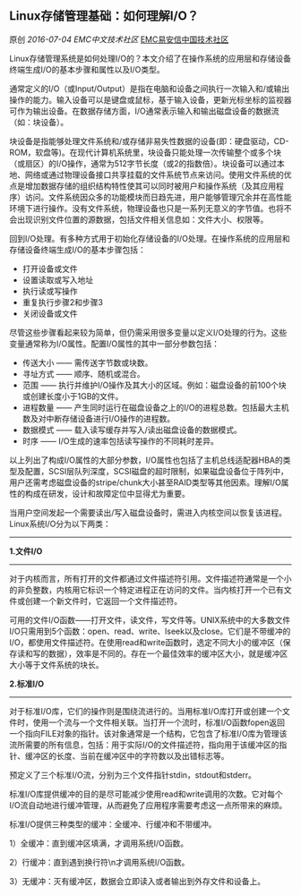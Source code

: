 ## Linux存储管理基础：如何理解I/O？

原创 *2016-07-04* *EMC中文技术社区* [EMC易安信中国技术社区](https://mp.weixin.qq.com/s?__biz=MjM5NjY0NzAwMg==&mid=2651771124&idx=2&sn=6eab3185b27aa8103cd583da32812c2f&scene=21##)

Linux存储管理系统是如何处理I/O的？本文介绍了在操作系统的应用层和存储设备终端生成I/O的基本步骤和属性以及I/O类型。

 

通常定义的I/O（或Input/Output）是指在电脑和设备之间执行一次输入和/或输出操作的能力。输入设备可以是键盘或鼠标，基于输入设备，更新光标坐标的监视器可作为输出设备。在数据存储方面，I/O通常表示输入和输出磁盘设备的数据流（如：块设备）。

 

块设备是指能够处理文件系统和/或存储非易失性数据的设备(即：硬盘驱动，CD-ROM，软盘等)。在现代计算机系统里，块设备只能处理一次传输整个或多个块（或扇区）的I/O操作，通常为512字节长度（或2的指数倍）。块设备可以通过本地、网络或通过物理设备接口共享挂载的文件系统节点来访问。使用文件系统的优点是增加数据存储的组织结构特性使其可以同时被用户和操作系统（及其应用程序）访问。文件系统因众多的功能模块而日趋先进，用户能够管理冗余并在高性能环境下进行操作。没有文件系统，物理设备也只是一系列无意义的字节值。也将不会出现识别文件位置的源数据，包括文件相关信息如：文件大小、权限等。

 

回到I/O处理。有多种方式用于初始化存储设备的I/O处理。在操作系统的应用层和存储设备终端生成I/O的基本步骤包括：

- 打开设备或文件
- 设置读取或写入地址
- 执行读或写操作
- 重复执行步骤2和步骤3
- 关闭设备或文件

 

尽管这些步骤看起来较为简单，但仍需采用很多变量以定义I/O处理的行为。这些变量通常称为I/O属性。配置I/O属性的其中一部分参数包括：

- 传送大小 —— 需传送字节数或块数。
- 寻址方式 —— 顺序、随机或混合。
- 范围 —— 执行并维护I/O操作及其大小的区域。例如：磁盘设备的前100个块或创建长度小于1GB的文件。
- 进程数量 —— 产生同时运行在磁盘设备之上的I/O的进程总数。包括最大主机数及对中断存储设备进行I/O操作的进程数。
- 数据模式 —— 载入读写缓存并写入/读出磁盘设备的数据模式。
- 时序 —— I/O生成的速率包括读写操作的不同耗时差异。

 

以上列出了构成I/O属性的大部分参数，I/O属性也包括了主机总线适配器HBA的类型及配置，SCSI层队列深度，SCSI磁盘的超时限制，如果磁盘设备位于阵列中，用户还需考虑磁盘设备的stripe/chunk大小甚至RAID类型等其他因素。理解I/O属性的构成在研发，设计和故障定位中显得尤为重要。

 

当用户空间发起一个需要读出/写入磁盘设备时，需进入内核空间以恢复该进程。Linux系统I/O分为以下两类：

****

**1.文件I/O**

****

对于内核而言，所有打开的文件都通过文件描述符引用。文件描述符通常是一个小的非负整数，内核用它标识一个特定进程正在访问的文件。当内核打开一个已有文件或创建一个新文件时，它返回一个文件描述符。

可用的文件I/O函数——打开文件，读文件，写文件等。UNIX系统中的大多数文件I/O只需用到5个函数：open、read、write、lseek以及close。它们是不带缓冲的I/O，都使用文件描述符。在使用read和write函数时，选定不同大小的缓冲区（保存读和写的数据），效率是不同的。存在一个最佳效率的缓冲区大小，就是缓冲区大小等于文件系统的块长。

 

**2.标准I/O**

****

对于标准I/O库，它们的操作则是围绕流进行的。当用标准I/O库打开或创建一个文件时，使用一个流与一个文件相关联。当打开一个流时，标准I/O函数fopen返回一个指向FILE对象的指针。该对象通常是一个结构，它包含了标准I/O库为管理该流所需要的所有信息，包括：用于实际I/O的文件描述符，指向用于该缓冲区的指针、缓冲区的长度、当前在缓冲区中的字符数以及出错标志等。

预定义了三个标准I/O流，分别为三个文件指针stdin，stdout和stderr。

标准I/O库提供缓冲的目的是尽可能减少使用read和write调用的次数。它对每个I/O流自动地进行缓冲管理，从而避免了应用程序需要考虑这一点所带来的麻烦。

标准I/O提供三种类型的缓冲：全缓冲、行缓冲和不带缓冲。

1）全缓冲：直到缓冲区填满，才调用系统I/O函数。

2）行缓冲：直到遇到换行符\n才调用系统I/O函数。

3）无缓冲：灭有缓冲区，数据会立即读入或者输出到外存文件和设备上。